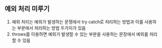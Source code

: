 예외 처리 미루기
------------
1. 예외 처리는 예외가 발생하는 문쟁에서 try catch로 처리하는 방법과 이를 사용하는 부분에서 처리하는 방법 두가지가 있음
2. throws를 이용하면 예외가 발생할 수 있는 부분을 사용하는 문장에서 예외를 처리할 수 있음